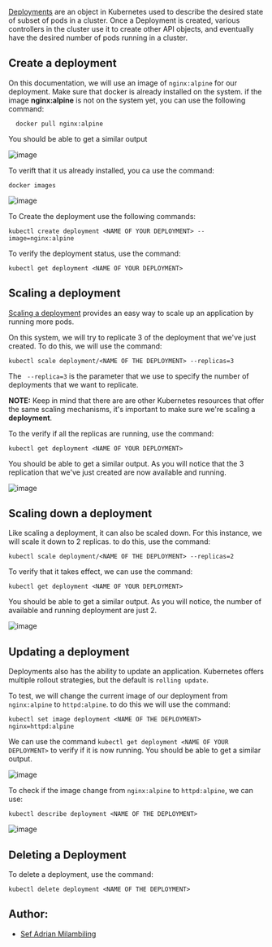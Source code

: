 [Deployments](https://kubernetes.io/docs/concepts/workloads/controllers/deployment/) are an object in Kubernetes used to describe the desired state of subset of pods in a cluster. Once a Deployment is created, various controllers in the cluster use it to create other API objects, and eventually have the desired number
of pods running in a cluster.

## Create a deployment

On this documentation, we will use an image of ```nginx:alpine``` for our deployment. Make sure that docker is already installed on the system. if the image **nginx:alpine** is not on the system yet, you can use the following command:

```
  docker pull nginx:alpine
```
You should be able to get a similar output

![image](https://github.com/user-attachments/assets/cddf17f1-9bfe-40f9-8283-d161bab7be4e)

To verift that it us already installed, you ca use the command:

```
docker images
```
![image](https://github.com/user-attachments/assets/288969e1-d7ba-4f0b-8b84-29c857bbe6d2)

To Create the deployment use the following commands:

```
kubectl create deployment <NAME OF YOUR DEPLOYMENT> --image=nginx:alpine
```
To verify the deployment status, use the command:

```
kubectl get deployment <NAME OF YOUR DEPLOYMENT>
```

## Scaling a deployment

[Scaling a deployment](https://kubernetes.io/docs/concepts/workloads/controllers/deployment/#scaling-a-deployment) provides an easy way to scale up an application by running more pods.

On this system, we will try to replicate 3 of the deployment that we've just created. To do this, we will use the command:

```
kubectl scale deployment/<NAME OF THE DEPLOYMENT> --replicas=3
```
The ``` --replica=3``` is the parameter that we use to specify the number of deployments that we want to replicate.

**NOTE:** Keep in mind that there are are other Kubernetes resources that offer the same scaling mechanisms, it's important to make sure we're scaling a **deployment**.

To the verify if all the replicas are running, use the command:

```
kubectl get deployment <NAME OF YOUR DEPLOYMENT>
```
You should be able to get a similar output. As you will notice that the 3 replication that we've just created are now available and running.

![image](https://github.com/user-attachments/assets/dc8b70c0-1b36-40a0-bfb4-6fe6cb75cf0f)

## Scaling down a deployment 

Like scaling a deployment, it can also be scaled down. For this instance, we will scale it down to 2 replicas. to do this, use the command:

```
kubectl scale deployment/<NAME OF THE DEPLOYMENT> --replicas=2
```
To verify that it takes effect, we can use the command:

```
kubectl get deployment <NAME OF YOUR DEPLOYMENT>
```
You should be able to get a similar output. As you will notice, the number of available and running deployment are just 2.

![image](https://github.com/user-attachments/assets/bc9e70fa-d862-402b-b839-3821a519df30)

## Updating a deployment

Deployments also has the ability to update an application. Kubernetes offers multiple rollout strategies, but the default is ```rolling update```.

To test, we will change the current image of our deployment from ```nginx:alpine``` to ```httpd:alpine```. to do this we will use the command:

```
kubectl set image deployment <NAME OF THE DEPLOYMENT> nginx=httpd:alpine
```
We can use the command ``` kubectl get deployment <NAME OF YOUR DEPLOYMENT> ``` to verify if it is now running. You should be able to get a similar output.

![image](https://github.com/user-attachments/assets/814a2eec-1c27-407c-812b-4de370ac558b)

To check if the image change from ```nginx:alpine``` to ```httpd:alpine```, we can use:

```
kubectl describe deployment <NAME OF THE DEPLOYMENT>
```
![image](https://github.com/user-attachments/assets/b182fb67-f4d9-4006-9aba-b0486732be65)

## Deleting a Deployment

To delete a deployment, use the command:

```
kubectl delete deployment <NAME OF THE DEPLOYMENT>
```


## Author:
- [Sef Adrian Milambiling](https://github.com/AdrianM756)

